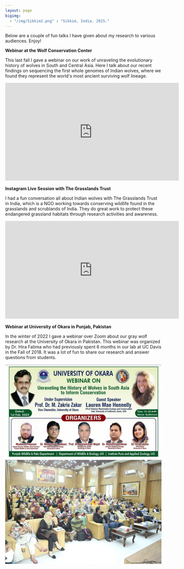 ```yaml
---
layout: page
bigimg:
  - "/img/Sikkim2.png" : "Sikkim, India. 2015."
--- 
```


Below are a couple of fun talks I have given about my research to various audiences. Enjoy! 

**Webinar at the Wolf Conservation Center**

This last fall I gave a webinar on our work of unraveling the evolutionary history of wolves in South and Central Asia. Here I talk about our recent findings on sequencing the first whole genomes of Indian wolves, where we found they represent the world's most ancient surviving wolf lineage. 

<p align="center">
<iframe width="560" height="315" src="https://www.youtube.com/embed/Klr2yOUQ2dY" title="YouTube video player" frameborder="0" allow="accelerometer; autoplay; clipboard-write; encrypted-media; gyroscope; picture-in-picture" allowfullscreen></iframe>
</p>
  
**Instagram Live Session with The Grasslands Trust**

I had a fun conversation all about Indian wolves with The Grasslands Trust in India, which is a NGO working towards conserving wildlife found in the grasslands and scrublands of India. They do great work to protect these endangered grassland habitats through research activities and awareness.  

<p align="center">
<iframe width="560" height="315" src="https://www.youtube.com/embed/Jo60ZxHcrO4" title="YouTube video player" frameborder="0" allow="accelerometer; autoplay; clipboard-write; encrypted-media; gyroscope; picture-in-picture" allowfullscreen></iframe>
</p>

**Webinar at University of Okara in Punjab, Pakistan**

In the winter of 2022 I gave a webinar over Zoom about our gray wolf research at the University of Okara in Pakistan. This webinar was organized by Dr. Hira Fatima who had previously spent 6 months in our lab at UC Davis in the Fall of 2018. It was a lot of fun to share our research and answer questions from students.   

![alt-text-1](/img/Flyer_UniversityofOkara.png "title-1") ![alt-text-2](/img/Webinar_UniversityofOkara.png "title-2")



